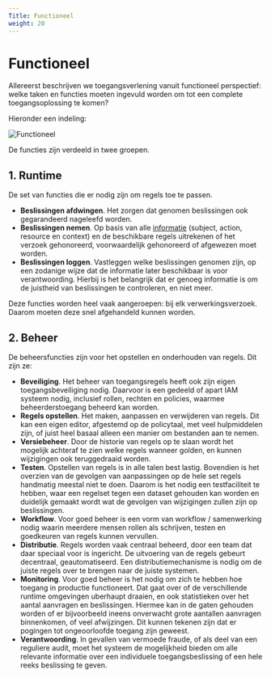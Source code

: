 ```yaml
---
Title: Functioneel
weight: 20
---
```


# Functioneel

Allereerst beschrijven we toegangsverlening vanuit functioneel perspectief: welke taken en functies moeten ingevuld worden
om tot een complete toegangsoplossing te komen? 

Hieronder een indeling:

![Functioneel](/ftv/images/functioneel.png)

De functies zijn verdeeld in twee groepen.

## 1. Runtime

De set van functies die er nodig zijn om regels toe te passen.

- **Beslissingen afdwingen**. Het zorgen dat genomen beslissingen ook gegarandeerd nageleefd worden. 
- **Beslissingen nemen**. Op basis van alle [informatie](../1.definities#toegangsverlening) (subject, action, resource en context) en de beschikbare regels uitrekenen of het verzoek
gehonoreerd, voorwaardelijk gehonoreerd of afgewezen moet worden. 
- **Beslissingen loggen**. Vastleggen welke beslissingen genomen zijn, op een zodanige wijze dat de informatie later beschikbaar is voor verantwoording. Hierbij is het belangrijk
dat er genoeg informatie is om de juistheid van beslissingen te controleren, en niet meer.

Deze functies worden heel vaak aangeroepen: bij elk verwerkingsverzoek. Daarom moeten deze snel afgehandeld kunnen worden.

## 2. Beheer

De beheersfuncties zijn voor het opstellen en onderhouden van regels. Dit zijn ze:

- **Beveiliging**. Het beheer van toegangsregels heeft ook zijn eigen toegangsbeveiliging nodig. 
Daarvoor is een gedeeld of apart IAM systeem nodig, inclusief rollen, rechten en policies, waarmee beheerderstoegang beheerd kan worden.
- **Regels opstellen**. Het maken, aanpassen en verwijderen van regels. Dit kan een eigen editor, afgestemd op de policytaal, met veel hulpmiddelen zijn, 
of juist heel basaal alleen een manier om bestanden aan te nemen.
- **Versiebeheer**. Door de historie van regels op te slaan wordt het mogelijk achteraf te zien welke regels wanneer golden, 
en kunnen wijzigingen ook teruggedraaid worden.
- **Testen**. Opstellen van regels is in alle talen best lastig. Bovendien is het overzien van de gevolgen van aanpassingen op
de hele set regels handmatig meestal niet te doen. Daarom is het nodig een testfaciliteit te hebben, waar een regelset tegen een dataset gehouden
kan worden en duidelijk gemaakt wordt wat de gevolgen van wijzigingen zullen zijn op beslissingen.
- **Workflow**. Voor goed beheer is een vorm van workflow / samenwerking nodig waarin meerdere mensen rollen als schrijven, testen en goedkeuren 
van regels kunnen vervullen.
- **Distributie**. Regels worden vaak centraal beheerd, door een team dat daar speciaal voor is ingericht. De uitvoering van de regels
gebeurt decentraal, geautomatiseerd. Een distributiemechanisme is nodig om de juiste regels over te brengen naar de juiste systemen.
- **Monitoring**. Voor goed beheer is het nodig om zich te hebben hoe toegang in productie functioneert. Dat gaat over of de verschillende
runtime omgevingen uberhaupt draaien, en ook statistieken over het aantal aanvragen en beslissingen. Hiermee kan in de gaten gehouden
worden of er bijvoorbeeld ineens onverwacht grote aantallen aanvragen binnenkomen, of veel afwijzingen. Dit kunnen tekenen zijn dat
er pogingen tot ongeoorloofde toegang zijn geweest.
- **Verantwoording**. In gevallen van vermoede fraude, of als deel van een reguliere audit, moet het systeem de mogelijkheid bieden om
alle relevante informatie over een individuele toegangsbeslissing of een hele reeks beslissing te geven. 